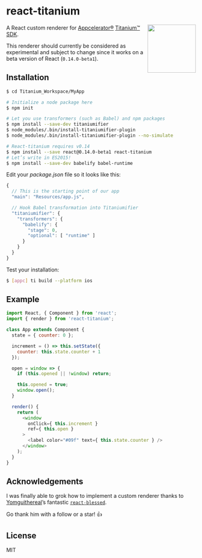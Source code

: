 react-titanium
==============

<img
  align="right" width="128" height="128"
  src="https://raw.githubusercontent.com/yuchi/react-titanium/master/logo.png">

A React custom renderer for [Appcelerator®][appc] [Titanium™ SDK][tisdk].

[appc]: https://www.appcelerator.com/
[tisdk]: http://www.appcelerator.org/#titanium

This renderer should currently be considered as experimental and subject to
change since it works on a beta version of React (`0.14.0-beta1`).

Installation
------------

```bash
$ cd Titanium_Workspace/MyApp

# Initialize a node package here
$ npm init

# Let you use transformers (such as Babel) and npm packages
$ npm install --save-dev titaniumifier
$ node_modules/.bin/install-titaniumifier-plugin
$ node_modules/.bin/install-titaniumifier-plugin --no-simulate

# React-titanium requires v0.14
$ npm install --save react@0.14.0-beta1 react-titanium
# Let’s write in ES2015!
$ npm install --save-dev babelify babel-runtime
```

Edit your *package.json* file so it looks like this:

```js
{
  // This is the starting point of our app
  "main": "Resources/app.js",

  // Hook Babel transformation into Titaniumifier
  "titaniumifier": {
    "transformers": {
      "babelify": {
        "stage": 0,
        "optional": [ "runtime" ]
      }
    }
  }
}
```

Test your installation:

```bash
$ [appc] ti build --platform ios
```

Example
-------

```js
import React, { Component } from 'react';
import { render } from 'react-titanium';

class App extends Component {
  state = { counter: 0 };

  increment = () => this.setState({
    counter: this.state.counter + 1
  });

  open = window => {
    if (this.opened || !window) return;

    this.opened = true;
    window.open();
  }

  render() {
    return (
      <window
        onClick={ this.increment }
        ref={ this.open }
      >
        <label color="#09f" text={ this.state.counter } />
      </window>
    );
  }
}
```

Acknowledgements
----------------

I was finally able to grok how to implement a custom renderer thanks to
[Yomguithereal][Yomguithereal]’s fantastic [`react-blessed`](react-blessed).

Go thank him with a follow or a star! :+1:

[Yomguithereal]: https://github.com/Yomguithereal
[react-blessed]: https://github.com/Yomguithereal/react-blessed

License
-------

MIT
